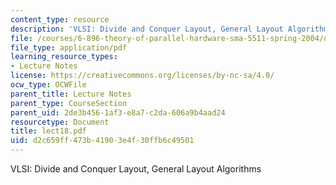 ```yaml
---
content_type: resource
description: 'VLSI: Divide and Conquer Layout, General Layout Algorithms'
file: /courses/6-896-theory-of-parallel-hardware-sma-5511-spring-2004/d2c659ff473b41903e4f30ffb6c49501_lect18.pdf
file_type: application/pdf
learning_resource_types:
- Lecture Notes
license: https://creativecommons.org/licenses/by-nc-sa/4.0/
ocw_type: OCWFile
parent_title: Lecture Notes
parent_type: CourseSection
parent_uid: 2de3b456-1af3-e8a7-c2da-606a9b4aad24
resourcetype: Document
title: lect18.pdf
uid: d2c659ff-473b-4190-3e4f-30ffb6c49501
---
```

VLSI: Divide and Conquer Layout, General Layout Algorithms